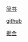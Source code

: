 [简书](https://www.jianshu.com/p/34e89eaf312f)

[github](https://github.com/caowenkai/nodejs/blob/master/stream01)

[掘金](https://juejin.im/post/5a74aa265188254e76177fb3)